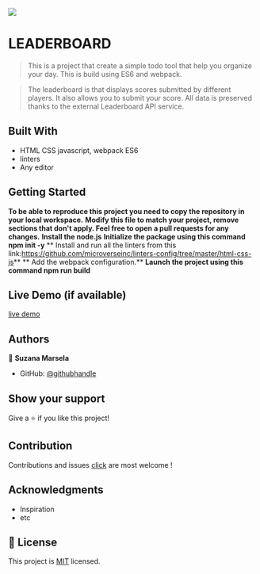 ![](https://img.shields.io/badge/Microverse-blueviolet)

# LEADERBOARD
> This is a project that create a simple todo tool that help you organize your day. This is build using ES6 and webpack.

>The leaderboard is  that displays scores submitted by different players. It also allows you to submit your score. All data is preserved thanks to the external Leaderboard API service.

## Built With

- HTML CSS javascript, webpack ES6
- linters
- Any editor


## Getting Started

**To be able to reproduce this project you need to copy the repository in your local workspace.**
**Modify this file to match your project, remove sections that don't apply. Feel free to open a pull requests for any changes.**
**Install the node.js**
**Initialize the package using this command npm init -y**
** Install and run all the linters from this link:https://github.com/microverseinc/linters-config/tree/master/html-css-js**
** Add the webpack configuration.**
**Launch the project using this command npm run build**

## Live Demo (if available)

[live demo]()


## Authors

👤 **Suzana Marsela**

- GitHub: [@githubhandle](https://github.com/Suzi216)


## Show your support

Give a ⭐️ if you like this project!

## Contribution

Contributions and issues [click](https://github.com/Suzi216/Leaderboard/issues) are most welcome !

## Acknowledgments

- Inspiration
- etc

## 📝 License

This project is [MIT](./MIT.md) licensed.
